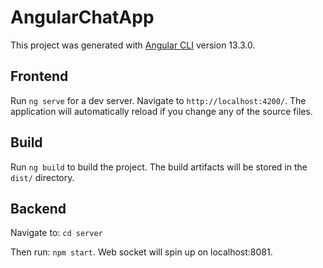 # AngularChatApp

This project was generated with [Angular CLI](https://github.com/angular/angular-cli) version 13.3.0.

## Frontend

Run `ng serve` for a dev server. Navigate to `http://localhost:4200/`. The application will automatically reload if you change any of the source files.

## Build

Run `ng build` to build the project. The build artifacts will be stored in the `dist/` directory.

## Backend

Navigate to:  `cd server`

Then run: `npm start`. Web socket will spin up on localhost:8081. 
